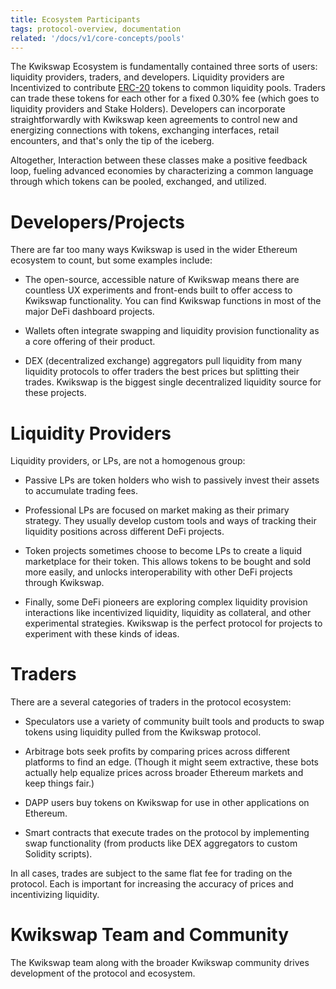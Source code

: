 ```yaml
---
title: Ecosystem Participants
tags: protocol-overview, documentation
related: '/docs/v1/core-concepts/pools'
---
```


The Kwikswap Ecosystem is fundamentally contained three sorts of users: liquidity providers, traders, and developers. Liquidity providers are Incentivized to contribute [ERC-20](https://eips.ethereum.org/EIPS/eip-20) tokens to common liquidity pools. Traders can trade these tokens for each other for a fixed <Link to="/docs/v1/advanced-topics/fees">0.30% fee</Link> (which goes to liquidity providers and Stake Holders). Developers can incorporate straightforwardly with Kwikswap keen agreements to control new and energizing connections with tokens, exchanging interfaces, retail encounters, and that's only the tip of the iceberg. 

Altogether, Interaction between these classes make a positive feedback loop, fueling advanced economies by characterizing a common language through which tokens can be pooled, exchanged, and utilized.


# Developers/Projects

There are far too many ways Kwikswap is used in the wider Ethereum ecosystem to count, but some examples include:

- The open-source, accessible nature of Kwikswap means there are countless UX experiments and front-ends built to offer access to Kwikswap functionality. You can find Kwikswap functions in most of the major DeFi dashboard projects.

- Wallets often integrate swapping and liquidity provision functionality as a core offering of their product.

- DEX (decentralized exchange) aggregators pull liquidity from many liquidity protocols to offer traders the best prices but splitting their trades. Kwikswap is the biggest single decentralized liquidity source for these projects.


# Liquidity Providers

Liquidity providers, or LPs, are not a homogenous group:

- Passive LPs are token holders who wish to passively invest their assets to accumulate trading fees.

- Professional LPs are focused on market making as their primary strategy. They usually develop custom tools and ways of tracking their liquidity positions across different DeFi projects.

- Token projects sometimes choose to become LPs to create a liquid marketplace for their token. This allows tokens to be bought and sold more easily, and unlocks interoperability with other DeFi projects through Kwikswap.

- Finally, some DeFi pioneers are exploring complex liquidity provision interactions like incentivized liquidity, liquidity as collateral, and other experimental strategies. Kwikswap is the perfect protocol for projects to experiment with these kinds of ideas.

# Traders

There are a several categories of traders in the protocol ecosystem:

- Speculators use a variety of community built tools and products to swap tokens using liquidity pulled from the Kwikswap protocol.

- Arbitrage bots seek profits by comparing prices across different platforms to find an edge. (Though it might seem extractive, these bots actually help equalize prices across broader Ethereum markets and keep things fair.)

- DAPP users buy tokens on Kwikswap for use in other applications on Ethereum.

- Smart contracts that execute trades on the protocol by implementing swap functionality (from products like DEX aggregators to custom Solidity scripts).

In all cases, trades are subject to the same flat fee for trading on the protocol. Each is important for increasing the accuracy of prices and incentivizing liquidity.


# Kwikswap Team and Community

The Kwikswap team along with the broader Kwikswap community drives development of the protocol and ecosystem.
